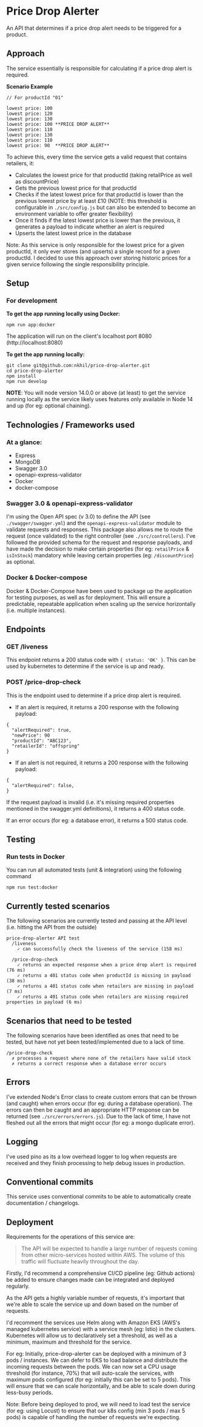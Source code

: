 # Price Drop Alerter

An API that determines if a price drop alert needs to be triggered for a product.

## Approach

The service essentially is responsible for calculating if a price drop alert is required.

**Scenario Example**

```
// For productId "01"

lowest price: 100
lowest price: 120
lowest price: 130
lowest price: 100 **PRICE DROP ALERT**
lowest price: 110
lowest price: 130
lowest price: 110
lowest price: 90  **PRICE DROP ALERT**
```

To achieve this, every time the service gets a valid request that contains retailers, it:

- Calculates the lowest price for that productId (taking retailPrice as well as discountPrice)
- Gets the previous lowest price for that productId
- Checks if the latest lowest price for that productId is lower than the previous lowest price by at least £10 (NOTE: this threshold is configurable in `./src/config.js` but can also be extended to become an environment variable to offer greater flexibility)
- Once it finds if the latest lowest price is lower than the previous, it generates a payload to indicate whether an alert is required
- Upserts the latest lowest price in the database 

Note: As this service is only responsible for the lowest price for a given productId, it only ever stores (and upserts) a single record for a given productId. I decided to use this approach over storing historic prices for a given service following the single responsibility principle. 

## Setup

### For development

**To get the app running locally using Docker:**

```
npm run app:docker
```
The application will run on the client's localhost port 8080 (http://localhost:8080)

**To get the app running locally:**

```
git clone git@github.com:nkhil/price-drop-alerter.git
cd price-drop-alerter
npm install
npm run develop
```
**NOTE**: You will node version 14.0.0 or above (at least) to get the service running locally as the service likely uses features only available in Node 14 and up (for eg: optional chaining).

## Technologies / Frameworks used

### At a glance:

- Express
- MongoDB
- Swagger 3.0
- openapi-express-validator
- Docker
- docker-compose

### Swagger 3.0 & openapi-express-validator

I'm using the Open API spec (v 3.0) to define the API (see `./swagger/swagger.yml`) and the `openapi-express-validator` module to validate requests and responses. This package also allows me to route the request (once validated) to the right controller (see `./src/controllers`). I've followed the provided schema for the request and response payloads, and have made the decision to make certain properties (for eg: `retailPrice` & `isInStock`) mandatory while leaving certain properties (eg: `/discountPrice`) as optional.

### Docker & Docker-compose

Docker & Docker-Compose have been used to package up the application for testing purposes, as well as for deployment. This will ensure a predictable, repeatable application when scaling up the service horizontally (i.e. multiple instances).

## Endpoints

### GET /liveness

This endpoint returns a 200 status code with `{ status: 'OK' }`. This can be used by kubernetes to determine if the service is up and ready. 

### POST /price-drop-check

This is the endpoint used to determine if a price drop alert is required.

- If an alert is required, it returns a 200 response with the following payload:

```
{
  "alertRequired": true,
  "newPrice": 90
  "productId": "ABC123",
  "retailerId": "offspring"
}
```

- If an alert is not required, it returns a 200 response with the following payload:

```
{
  "alertRequired": false,
}
```

If the request payload is invalid (i.e. it's missing required properties mentioned in the swagger.yml definitions), it returns a 400 status code.

If an error occurs (for eg: a database error), it returns a 500 status code.
## Testing

### Run tests in Docker
You can run all automated tests (unit & integration) using the following command 

```
npm run test:docker
```

## Currently tested scenarios

The following scenarios are currently tested and passing at the API level (i.e. hitting the API from the outside)
```
price-drop-alerter API test
  /liveness
    ✓ can successfully check the liveness of the service (158 ms)

  /price-drop-check
    ✓ returns an expected response when a price drop alert is required (76 ms)
    ✓ returns a 401 status code when productId is missing in payload (38 ms)
    ✓ returns a 401 status code when retailers are missing in payload (7 ms)
    ✓ returns a 401 status code when retailers are missing required properties in payload (6 ms)
```

## Scenarios that need to be tested

The following scenarios have been identified as ones that need to be tested, but have not yet been tested/implemented due to a lack of time.

```
/price-drop-check
  ✗ processes a request where none of the retailers have valid stock
  ✗ returns a correct response when a database error occurs

```

## Errors

I've extended Node's Error class to create custom errors that can be thrown (and caught) when errors occur (for eg: during a database operation). The errors can then be caught and an appropriate HTTP response can be returned (see `./src/errors/errors.js`). Due to the lack of time, I have not fleshed out all the errors that might occur (for eg: a mongo duplicate error).

## Logging

I've used pino as its a low overhead logger to log when requests are received and they finish processing to help debug issues in production.
## Conventional commits

This service uses conventional commits to be able to automatically create documentation / changelogs.

## Deployment 

Requirements for the operations of this service are: 

> The API will be expected to handle a large number of requests coming from other micro-services hosted within AWS. The volume of this traffic will fluctuate heavily throughout the day.

Firstly, I'd recommend a comprehensive CI/CD pipeline (eg: Github actions) be added to ensure changes made can be integrated and deployed regularly.

As the API gets a highly variable number of requests, it's important that we're able to scale the service up and down based on the number of requests.

I'd recomment the services use Helm along with Amazon EKS (AWS's managed kubernetes service) with a service mesh (eg: Istio) in the clusters. Kubernetes will allow us to declaratively set a threshold, as well as a minimum, maximum and threshold for the service.

For eg: Initially, price-drop-alerter can be deployed with a minimum of 3 pods / instances. We can defer to EKS to load balance and distribute the incoming requests between the pods. We can now set a CPU usage threshold (for instance, 70%) that will auto-scale the services, with maximum pods configured (for eg: initially this can be set to 5 pods). This will ensure that we can scale horizontally, and be able to scale down during less-busy periods. 

Note: Before being deployed to prod, we will need to load test the service (for eg: using Locust) to ensure that our k8s config (min 3 pods / max 5 pods) is capable of handling the number of requests we're expecting.

